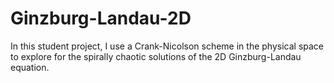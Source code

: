 # Ginzburg-Landau-2D

In this student project, I use a Crank-Nicolson scheme in the physical space to explore for the spirally chaotic solutions of the 2D Ginzburg-Landau equation.
